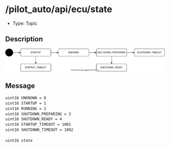 # /pilot_auto/api/ecu/state

- Type: Topic

## Description

![ecu-state](./state.drawio.svg)

## Message

```txt
uint16 UNKNOWN = 0
uint16 STARTUP = 1
uint16 RUNNING = 2
uint16 SHUTDOWN_PREPARING = 3
uint16 SHUTDOWN_READY = 4
uint16 STARTUP_TIMEOUT = 1001
uint16 SHUTDOWN_TIMEOUT = 1002

uint16 state
```
